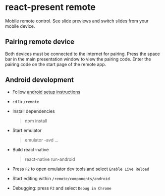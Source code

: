 # react-present remote

Mobile remote control.
See slide previews and switch slides from your mobile device.

## Pairing remote device

Both devices must be connected to the internet for pairing.
Press the space bar in the main presentation window to view the pairing code.
Enter the pairing code on the start page of the remote app.

## Android development

 * Follow [android setup instructions](https://facebook.github.io/react-native/docs/android-setup.html)
 * `cd` to `/remote`
 * Install dependencies

    > npm install

 * Start emulator

    > emulator -avd ...

 * Build react-native

    > react-native run-android

 * Press `F2` to open emulator dev tools and select `Enable Live Reload`
 * Start editing within `/remote/components/android`
 * Debugging: press `F2` and select `Debug in Chrome`
